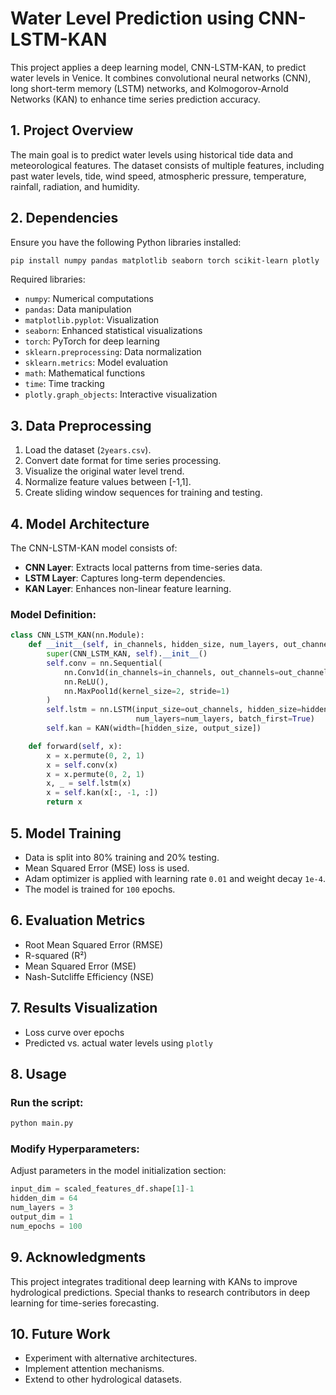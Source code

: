 # Water Level Prediction using CNN-LSTM-KAN

This project applies a deep learning model, CNN-LSTM-KAN, to predict water levels in Venice. It combines convolutional neural networks (CNN), long short-term memory (LSTM) networks, and Kolmogorov-Arnold Networks (KAN) to enhance time series prediction accuracy.

## 1. Project Overview

The main goal is to predict water levels using historical tide data and meteorological features. The dataset consists of multiple features, including past water levels, tide, wind speed, atmospheric pressure, temperature, rainfall, radiation, and humidity.

## 2. Dependencies

Ensure you have the following Python libraries installed:

```bash
pip install numpy pandas matplotlib seaborn torch scikit-learn plotly
```

Required libraries:
- `numpy`: Numerical computations
- `pandas`: Data manipulation
- `matplotlib.pyplot`: Visualization
- `seaborn`: Enhanced statistical visualizations
- `torch`: PyTorch for deep learning
- `sklearn.preprocessing`: Data normalization
- `sklearn.metrics`: Model evaluation
- `math`: Mathematical functions
- `time`: Time tracking
- `plotly.graph_objects`: Interactive visualization

## 3. Data Preprocessing

1. Load the dataset (`2years.csv`).
2. Convert date format for time series processing.
3. Visualize the original water level trend.
4. Normalize feature values between [-1,1].
5. Create sliding window sequences for training and testing.

## 4. Model Architecture

The CNN-LSTM-KAN model consists of:
- **CNN Layer**: Extracts local patterns from time-series data.
- **LSTM Layer**: Captures long-term dependencies.
- **KAN Layer**: Enhances non-linear feature learning.

### Model Definition:
```python
class CNN_LSTM_KAN(nn.Module):
    def __init__(self, in_channels, hidden_size, num_layers, out_channels, output_size):
        super(CNN_LSTM_KAN, self).__init__()
        self.conv = nn.Sequential(
            nn.Conv1d(in_channels=in_channels, out_channels=out_channels, kernel_size=2),
            nn.ReLU(),
            nn.MaxPool1d(kernel_size=2, stride=1)
        )
        self.lstm = nn.LSTM(input_size=out_channels, hidden_size=hidden_size,
                            num_layers=num_layers, batch_first=True)
        self.kan = KAN(width=[hidden_size, output_size])

    def forward(self, x):
        x = x.permute(0, 2, 1)
        x = self.conv(x)
        x = x.permute(0, 2, 1)
        x, _ = self.lstm(x)
        x = self.kan(x[:, -1, :])
        return x
```

## 5. Model Training

- Data is split into 80% training and 20% testing.
- Mean Squared Error (MSE) loss is used.
- Adam optimizer is applied with learning rate `0.01` and weight decay `1e-4`.
- The model is trained for `100` epochs.

## 6. Evaluation Metrics

- Root Mean Squared Error (RMSE)
- R-squared (R²)
- Mean Squared Error (MSE)
- Nash-Sutcliffe Efficiency (NSE)

## 7. Results Visualization

- Loss curve over epochs
- Predicted vs. actual water levels using `plotly`

## 8. Usage

### Run the script:
```bash
python main.py
```

### Modify Hyperparameters:
Adjust parameters in the model initialization section:
```python
input_dim = scaled_features_df.shape[1]-1
hidden_dim = 64
num_layers = 3
output_dim = 1
num_epochs = 100
```

## 9. Acknowledgments

This project integrates traditional deep learning with KANs to improve hydrological predictions. Special thanks to research contributors in deep learning for time-series forecasting.

## 10. Future Work

- Experiment with alternative architectures.
- Implement attention mechanisms.
- Extend to other hydrological datasets.


